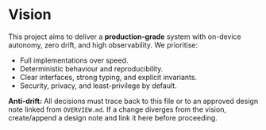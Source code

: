 # Vision

This project aims to deliver a **production-grade** system with on-device autonomy, zero drift, and high observability. We prioritise:
- Full implementations over speed.
- Deterministic behaviour and reproducibility.
- Clear interfaces, strong typing, and explicit invariants.
- Security, privacy, and least-privilege by default.

**Anti-drift:** All decisions must trace back to this file or to an approved design note linked from `OVERVIEW.md`. If a change diverges from the vision, create/append a design note and link it here before proceeding.
